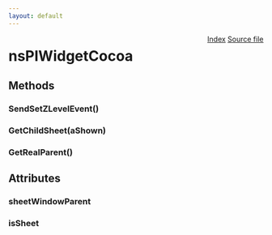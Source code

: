 ```yaml
---
layout: default
---
```

<div class='links' style='float:right'><a href="../index.html">Index</a>
<a href="http://dxr.mozilla.org/mozilla-central/source/widget/cocoa/nsPIWidgetCocoa.idl">Source file</a>
</div>

# nsPIWidgetCocoa #

## Methods ##

### SendSetZLevelEvent() ###

### GetChildSheet(aShown) ###

### GetRealParent() ###

## Attributes ##

### sheetWindowParent ###

### isSheet ###
